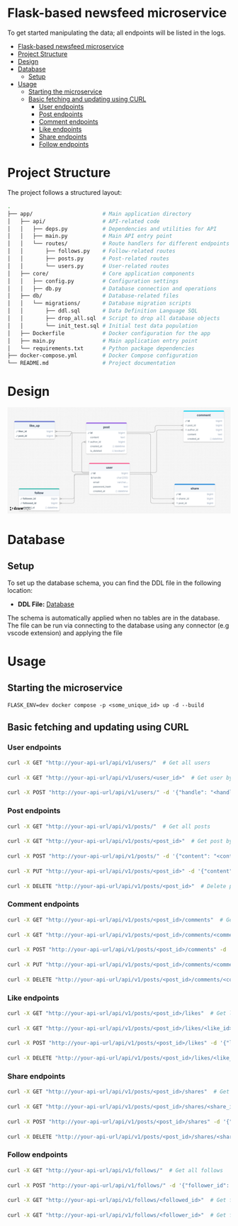 # Flask-based newsfeed microservice

To get started manipulating the data; all endpoints will be listed in the logs.

- [Flask-based newsfeed microservice](#flask-based-newsfeed-microservice)
- [Project Structure](#project-structure)
- [Design](#design)
- [Database](#database)
  - [Setup](#setup)
- [Usage](#usage)
  - [Starting the microservice](#starting-the-microservice)
  - [Basic fetching and updating using CURL](#basic-fetching-and-updating-using-curl)
    - [User endpoints](#user-endpoints)
    - [Post endpoints](#post-endpoints)
    - [Comment endpoints](#comment-endpoints)
    - [Like endpoints](#like-endpoints)
    - [Share endpoints](#share-endpoints)
    - [Follow endpoints](#follow-endpoints)

# Project Structure

The project follows a structured layout:
```bash
.
├── app/                      # Main application directory
│   ├── api/                  # API-related code
│   │   ├── deps.py           # Dependencies and utilities for API
│   │   ├── main.py           # Main API entry point
│   │   └── routes/           # Route handlers for different endpoints
│   │       ├── follows.py    # Follow-related routes
│   │       ├── posts.py      # Post-related routes
│   │       └── users.py      # User-related routes
│   ├── core/                 # Core application components
│   │   ├── config.py         # Configuration settings
│   │   ├── db.py             # Database connection and operations
│   ├── db/                   # Database-related files
│   │   └── migrations/       # Database migration scripts
│   │       ├── ddl.sql       # Data Definition Language SQL
│   │       ├── drop_all.sql  # Script to drop all database objects
│   │       └── init_test.sql # Initial test data population
│   ├── Dockerfile            # Docker configuration for the app
│   ├── main.py               # Main application entry point
│   └── requirements.txt      # Python package dependencies
├── docker-compose.yml        # Docker Compose configuration
└── README.md                 # Project documentation
```

# Design
![](./docs/erd.png)

# Database 
## Setup

To set up the database schema, you can find the DDL file in the following location:

- **DDL File:** [Database](app/db/migrations/ddl.sql)

The schema is automatically applied when no tables are in the database.
The file can be run via connecting to the database using any connector (e.g vscode extension) and applying the file



# Usage
## Starting the microservice

`FLASK_ENV=dev docker compose -p <some_unique_id> up -d --build`

## Basic fetching and updating using CURL

### User endpoints
```bash
curl -X GET "http://your-api-url/api/v1/users/"  # Get all users

curl -X GET "http://your-api-url/api/v1/users/<user_id>"  # Get user by ID

curl -X POST "http://your-api-url/api/v1/users/" -d '{"handle": "<handle>", "email": "<email>", "password_hash": "<password_hash>"}'  # Create user
```


### Post endpoints
```bash
curl -X GET "http://your-api-url/api/v1/posts/"  # Get all posts

curl -X GET "http://your-api-url/api/v1/posts/<post_id>"  # Get post by ID

curl -X POST "http://your-api-url/api/v1/posts/" -d '{"content": "<content>", "author_id": "<author_id>"}'  # Create post

curl -X PUT "http://your-api-url/api/v1/posts/<post_id>" -d '{"content": "<updated_content>"}'  # Update post

curl -X DELETE "http://your-api-url/api/v1/posts/<post_id>"  # Delete post
```

### Comment endpoints
```bash
curl -X GET "http://your-api-url/api/v1/posts/<post_id>/comments"  # Get comments for post

curl -X GET "http://your-api-url/api/v1/posts/<post_id>/comments/<comment_id>"  # Get comment by ID

curl -X POST "http://your-api-url/api/v1/posts/<post_id>/comments" -d '{"content": "<content>", "author_id": "<author_id>"}'  # Create comment

curl -X PUT "http://your-api-url/api/v1/posts/<post_id>/comments/<comment_id>" -d '{"content": "<updated_content>"}'  # Update comment

curl -X DELETE "http://your-api-url/api/v1/posts/<post_id>/comments/<comment_id>"  # Delete comment
```

### Like endpoints
```bash
curl -X GET "http://your-api-url/api/v1/posts/<post_id>/likes"  # Get likes for post

curl -X GET "http://your-api-url/api/v1/posts/<post_id>/likes/<like_id>"  # Get like by ID

curl -X POST "http://your-api-url/api/v1/posts/<post_id>/likes" -d '{"liker_id": "<liker_id>"}'  # Create like

curl -X DELETE "http://your-api-url/api/v1/posts/<post_id>/likes/<like_id>"  # Delete like
```

### Share endpoints
```bash
curl -X GET "http://your-api-url/api/v1/posts/<post_id>/shares"  # Get shares for post

curl -X GET "http://your-api-url/api/v1/posts/<post_id>/shares/<share_id>"  # Get share by ID

curl -X POST "http://your-api-url/api/v1/posts/<post_id>/shares" -d '{"sharer_id": "<sharer_id>"}'  # Create share

curl -X DELETE "http://your-api-url/api/v1/posts/<post_id>/shares/<share_id>"  # Delete share
```

### Follow endpoints
```bash
curl -X GET "http://your-api-url/api/v1/follows/"  # Get all follows

curl -X POST "http://your-api-url/api/v1/follows/" -d '{"follower_id": "<follower_id>", "followed_id": "<followed_id>"}'  # Create follow

curl -X GET "http://your-api-url/api/v1/follows/<followed_id>"  # Get followers for followed user

curl -X GET "http://your-api-url/api/v1/follows/<follower_id>"  # Get followed users for follower
```
